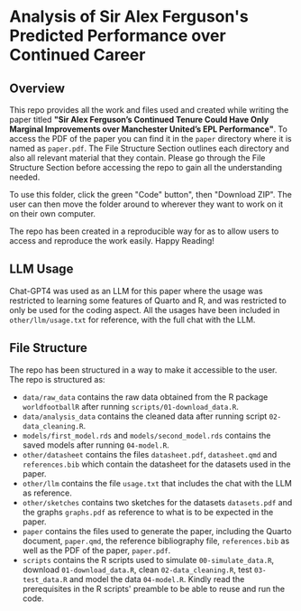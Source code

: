 # Analysis of Sir Alex Ferguson's Predicted Performance over Continued Career

## Overview

This repo provides all the work and files used and created while writing the paper titled **"Sir Alex Ferguson’s Continued Tenure Could Have Only Marginal Improvements over Manchester United’s EPL Performance"**. To access the PDF of the paper you can find it in the `paper` directory where it is named as `paper.pdf`. The File Structure Section outlines each directory and also all relevant material that they contain. Please go through the File Structure Section before accessing the repo to gain all the understanding needed.

To use this folder, click the green "Code" button", then "Download ZIP". The user can then move the folder around to wherever they want to work on it on their own computer.

The repo has been created in a reproducible way for as to allow users to access and reproduce the work easily. Happy Reading!

## LLM Usage

Chat-GPT4 was used as an LLM for this paper where the usage was restricted to learning some features of Quarto and R, and was restricted to only be used for the coding aspect. All the usages have been included in `other/llm/usage.txt` for reference, with the full chat with the LLM.

## File Structure

The repo has been structured in a way to make it accessible to the user. The repo is structured as:

-   `data/raw_data` contains the raw data obtained from the R package `worldfootballR` after running `scripts/01-download_data.R`.
-   `data/analysis_data` contains the cleaned data after running script `02-data_cleaning.R`.
-   `models/first_model.rds` and `models/second_model.rds` contains the saved models after running `04-model.R`.
-   `other/datasheet` contains the files `datasheet.pdf`, `datasheet.qmd` and `references.bib` which contain the datasheet for the datasets used in the paper.
-   `other/llm` contains the file `usage.txt` that includes the chat with the LLM as reference.
-   `other/sketches` contains two sketches for the datasets `datasets.pdf` and the graphs `graphs.pdf` as reference to what is to be expected in the paper.
-   `paper` contains the files used to generate the paper, including the Quarto document, `paper.qmd`, the reference bibliography file, `references.bib` as well as the PDF of the paper, `paper.pdf`.
-   `scripts` contains the R scripts used to simulate `00-simulate_data.R`, download `01-download_data.R`, clean `02-data_cleaning.R`, test `03-test_data.R` and model the data `04-model.R`. Kindly read the prerequisites in the R scripts' preamble to be able to reuse and run the code.
